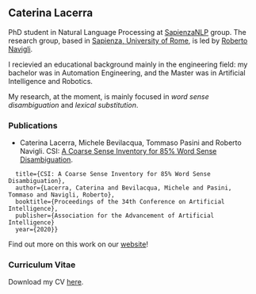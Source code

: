 ## Caterina Lacerra

PhD student in Natural Language Processing at [SapienzaNLP](http://sapienzanlp.uniroma1.it/) group. The research group, based in [Sapienza, University of Rome](https://www.uniroma1.it/en/pagina-strutturale/home), is led by [Roberto Navigli](http://wwwusers.di.uniroma1.it/~navigli/).

I recievied an educational background mainly in the engineering field: my bachelor was in Automation Engineering, and the Master was in Artificial Intelligence and Robotics. 

My research, at the moment, is mainly focused in *word sense disambiguation* and *lexical substitution*.

### Publications

- Caterina Lacerra, Michele Bevilacqua, Tommaso Pasini and Roberto Navigli. CSI: [A Coarse Sense Inventory for 85% Word Sense Disambiguation](https://pasinit.github.io/papers/lacerra_etal_aaai2020.pdf).

```@inproceedings{lacerraetal:2020,
  title={CSI: A Coarse Sense Inventory for 85% Word Sense Disambiguation},
  author={Lacerra, Caterina and Bevilacqua, Michele and Pasini, Tommaso and Navigli, Roberto},
  booktitle={Proceedings of the 34th Conference on Artificial Intelligence},
  publisher={Association for the Advancement of Artificial Intelligence}
  year={2020}}
```
Find out more on this work on our [website](https://sapienzanlp.github.io/csi/)!

### Curriculum Vitae
Download my CV [here](https://caterinaLacerra.github.io/caterinaLacerra/docs/curriculum_vitae.pdf).

